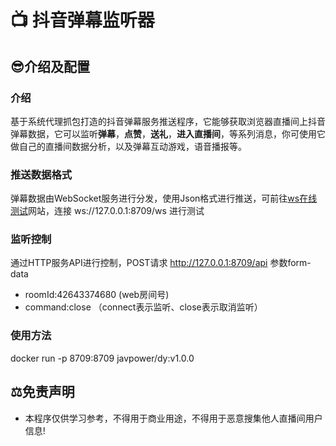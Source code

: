 # 📺 抖音弹幕监听器

## 😎介绍及配置

### 介绍

基于系统代理抓包打造的抖音弹幕服务推送程序，它能够获取浏览器直播间上抖音弹幕数据，它可以监听**弹幕**，**点赞**，**送礼**，**进入直播间**，等系列消息，你可使用它做自己的直播间数据分析，以及弹幕互动游戏，语音播报等。


### 推送数据格式

弹幕数据由WebSocket服务进行分发，使用Json格式进行推送，可前往[ws在线测试](http://wstool.jackxiang.com/)网站，连接 ws://127.0.0.1:8709/ws 进行测试

### 监听控制
通过HTTP服务API进行控制，POST请求 http://127.0.0.1:8709/api
参数form-data
- roomId:42643374680 (web房间号)
- command:close （connect表示监听、close表示取消监听）

### 使用方法
docker run -p 8709:8709 javpower/dy:v1.0.0

## ⚖️免责声明

+ 本程序仅供学习参考，不得用于商业用途，不得用于恶意搜集他人直播间用户信息!
